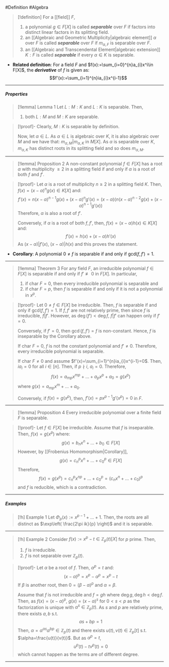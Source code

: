 #Definition #Algebra 

> [!definition]
> For a [[field]] $F$, 
> 1. a polynomial $g\in F[X]$ is called ***separable*** over $F$ if factors into distinct linear factors in its splitting field.
> 2. an [[Algebraic and Geometric Multiplicity|algebraic element]] $\alpha$ over $F$ is called ***separable*** over $F$ if $m_{\alpha,F}$ is separable over $F$.
> 3. an [[Algebraic and Transcendental Element|algebraic extension]] $K:F$ is called ***separable*** if every $\alpha\in K$ is separable.
- **Related definition**: For a field $F$ and $f(x):=\sum_{i=0}^{n}a_{i}x^i\in F[X]$, the ***derivative*** of $f$ is given as: $$f'(x):=\sum_{i=1}^{n}ia_{i}x^{i-1}$$
---
##### Properties
> [!lemma] Lemma 1
> Let $L:M:K$ and $L:K$ is separable. Then, 
> 1. both $L:M$ and $M:K$ are separable.

> [!proof]-
> Clearly, $M:K$ is separable by definition. 
> 
> Now, let $\alpha\in L$. As $\alpha\in L$ is algebraic over $K$, it is also algebraic over $M$ and we have that: $m_{\alpha,M}|m_{\alpha,K}$ in $M[X]$. As $\alpha$ is separable over $K$, $m_{\alpha,K}$ has distinct roots in its splitting field and so does $m_{\alpha,M}$. 
> 
---
> [!lemma] Proposition 2
> A non-constant polynomial $f\in F[X]$ has a root $\alpha$ with multiplicity $\geq 2$ in a splitting field if and only if $\alpha$ is a root of both $f$ and $f'$.

> [!proof]-
> Let $\alpha$ is a root of multiplicity $n\geq 2$ in a splitting field $K$. Then, $f(x)=(x-\alpha)^ng(x)\in K[X]$ and: $$f'(x)=n(x-\alpha)^{n-1}g(x)+(x-\alpha)^ng'(x)=(x-\alpha)(n(x-\alpha)^{n-2}g(x)+(x-\alpha)^{n-1}g'(x))$$Therefore, $\alpha$ is also a root of $f'$.
> 
> Conversely, if $\alpha$ is a root of both $f,f'$, then, $f(x)=(x-\alpha)h(x)\in K[X]$ and: $$f'(x)=h(x)+(x-\alpha)h'(x)$$As $(x-\alpha)|f'(x)$, $(x-\alpha)|h(x)$ and this proves the statement.
- **Corollary**: A polynomial $0\neq f$ is separable if and only if $\text{gcd}(f,f')=1$. 
---
> [!lemma] Theorem 3
> For any field $F$, an irreducible polynomial $f\in F[X]$ is separable if and only if $f'\not\equiv 0$ in $F[X]$. In particular, 
> 1. if $\text{char }F=0$, then every irreducible polynomial is separable and 
> 2. if $\text{char }F=p$, then $f$ is separable if and only if it is not a polynomial in $x^p$.

> [!proof]-
> Let $0\neq f\in F[X]$ be irreducible. Then, $f$ is separable if and only if $\text{gcd}(f,f')=1$. If $f,f'$ are not relatively prime, then since $f$ is irreducible, $f|f'$. However, as $\deg(f')<\deg f$, $f|f'$ can happen only if $f'=0$. 
> 
> Conversely, if $f'=0$, then $\gcd(f,f')=f$ is non-constant. Hence, $f$ is inseparable by the Corollary above. 
> 
> If $\text{char }F=0$, $f$ is not the constant polynomial and $f'\neq 0$. Therefore, every irreducible polynomial is separable.
> 
> If $\text{char }F\neq 0$ and assume $f'(x)=\sum_{i=1}^{n}ia_{i}x^{i-1}=0$. Then, $ia_{i}=0$ for all $i\in[n]$. Then, if $p\nmid i$, $a_{i}=0$. Therefore, $$f(x)=a_{mp}x^{mp}+\dots+a_{p}x^p+a_{0}=g(x^p)$$where $g(x)=a_{mp}x^m+\dots+a_{0}$. 
> 
> Conversely, if $f(x)=g(x^p)$, then, $f'(x)=px^{p-1}g'(x^p)=0$ in $F$.
---
> [!lemma] Proposition 4
> Every irreducible polynomial over a finite field $F$ is separable.

> [!proof]-
> Let $f\in F[X]$ be irreducible. Assume that $f$ is inseparable. Then,  $f(x)=g(x^p)$ where: $$g(x)=b_{n}x^n+\dots+b_{0}\in F[X]$$However, by [[Frobenius Homomorphism|Corollary]], $$g(x)=c_{n}^px^n+\dots+c_{0}^p\in F[X]$$Therefore, $$f(x)=g(x^p)=c_{n}^px^{np}+\dots+c_{0}^p=(c_{n}x^n+\dots+c_{0})^p$$and $f$ is reducible, which is a contradiction.
---
##### Examples
> [!h] Example 1
> Let $\Phi_{p}(x):=x^{p-1}+\dots+1$. Then, the roots are all distinct as $\exp\left( \frac{2\pi ik}{p} \right)$ and it is separable.
---
> [!h] Example 2
> Consider $f(x):=x^p-t\in \mathbb{Z}_{p}(t)[X]$ for $p$ prime. Then, 
> 1. $f$ is irreducible.
> 2. $f$ is not separable over $\mathbb{Z}_{p}(t)$.

> [!proof]-
> Let $\alpha$ be a root of $f$. Then, $\alpha^p=t$ and: $$(x-\alpha)^p=x^p-\alpha^p=x^p-t$$If $\beta$ is another root, then $0=(\beta-\alpha)^p$ and $\alpha=\beta$.
> 
> Assume that $f$ is not irreducible and $f=gh$ where $\deg g,\deg h<\deg f$. Then, as $f(x)=(x-\alpha)^p$, $g(x)=(x-\alpha)^s$ for $0<s<p$ as the factorization is unique with $\alpha^s\in \mathbb{Z}_{p}(t)$. As $s$ and $p$ are relatively prime, there exists $a,b$ s.t. $$as+bp=1$$Then, $\alpha=\alpha^{as}\alpha^{bp}\in \mathbb{Z}_{p}(t)$ and there exists $u(t),v(t)\in \mathbb{Z}_{p}[t]$ s.t. $\alpha=\frac{u(t)}{v(t)}$. But as $\alpha^p=t$, $$u^p(t)-tv^p(t)=0$$which cannot happen as the terms are of different degree.
---
